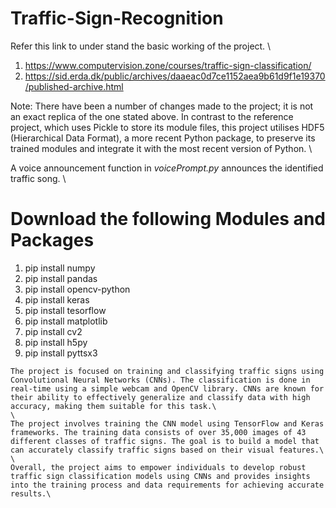 # Traffic-Sign-Recognition
Refer this link to under stand the basic working of the project. \
1. https://www.computervision.zone/courses/traffic-sign-classification/ 
2. https://sid.erda.dk/public/archives/daaeac0d7ce1152aea9b61d9f1e19370/published-archive.html 

Note: There have been a number of changes made to the project; it is not an exact replica of the one stated above. In contrast to the reference project, which uses Pickle to store its module files, this project utilises HDF5 (Hierarchical Data Format), a more recent Python package, to preserve its trained modules and integrate it with the most recent version of Python. \

A voice announcement function in _voicePrompt.py_ announces the identified traffic song. \

# Download the following Modules and Packages
1. pip install numpy 
2. pip install pandas 
3. pip install opencv-python
4. pip install keras
5. pip install tesorflow
6. pip install matplotlib
7. pip install cv2
8. pip install h5py
9. pip install pyttsx3
`````
The project is focused on training and classifying traffic signs using Convolutional Neural Networks (CNNs). The classification is done in real-time using a simple webcam and OpenCV library. CNNs are known for their ability to effectively generalize and classify data with high accuracy, making them suitable for this task.\
\
The project involves training the CNN model using TensorFlow and Keras frameworks. The training data consists of over 35,000 images of 43 different classes of traffic signs. The goal is to build a model that can accurately classify traffic signs based on their visual features.\
\
Overall, the project aims to empower individuals to develop robust traffic sign classification models using CNNs and provides insights into the training process and data requirements for achieving accurate results.\
`````
